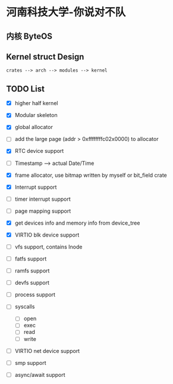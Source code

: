 # 河南科技大学-你说对不队

## 内核 ByteOS

## Kernel struct Design

```plain
crates --> arch --> modules --> kernel
```

## TODO List
- [x] higher half kernel
- [x] Modular skeleton
- [x] global allocator
- [ ] add the large page (addr > 0xffffffffc02x0000) to allocator
- [x] RTC device support
- [ ] Timestamp --> actual Date/Time
- [x] frame allocator, use bitmap written by myself or bit_field crate
- [x] Interrupt support
- [ ] timer interrupt support
- [ ] page mapping support
- [x] get devices info and memory info from device_tree
- [x] VIRTIO blk device support
- [ ] vfs support, contains Inode
- [ ] fatfs support
- [ ] ramfs support
- [ ] devfs support
- [ ] process support
- [ ] syscalls
    - [ ] open
    - [ ] exec
    - [ ] read
    - [ ] write
- [ ] VIRTIO net device support
- [ ] smp support
- [ ] async/await support

